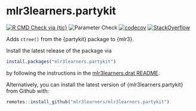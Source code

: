 # mlr3learners.partykit

<!-- badges: start -->

[![R CMD Check via {tic}](https://github.com/mlr3learners/mlr3learners.partykit/workflows/R%20CMD%20Check%20via%20{tic}/badge.svg?branch=master)](https://github.com/mlr3learners/mlr3learners.partykit/actions)
![Parameter Check](https://github.com/mlr3learners/mlr3learners.partykit/workflows/Parameter%20Check/badge.svg?branch=master)
[![codecov](https://codecov.io/gh/mlr3learners/mlr3learners.partykit/branch/master/graph/badge.svg)](https://codecov.io/gh/mlr3learners/mlr3learners.partykit)
[![StackOverflow](https://img.shields.io/badge/stackoverflow-mlr3-orange.svg)](https://stackoverflow.com/questions/tagged/mlr3)

<!-- badges: end -->

Adds `ctree()` from the {partykit} package to {mlr3}.

Install the latest release of the package via

```r
install.packages("mlr3learners.partykit")
```

by following the instructions in the [mlr3learners.drat README](https://github.com/mlr3learners/mlr3learners.drat).

Alternatively, you can install the latest version of {mlr3learners.partykit} from Github with:

```r
remotes::install_github("mlr3learners/mlr3learners.partykit")
```
